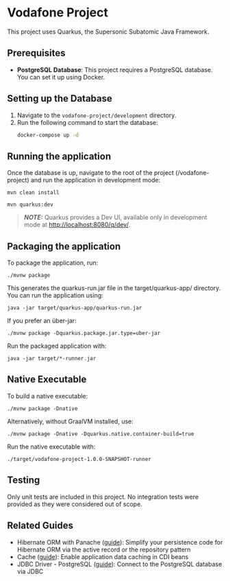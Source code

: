 # Vodafone Project

This project uses Quarkus, the Supersonic Subatomic Java Framework.

## Prerequisites

- **PostgreSQL Database**: This project requires a PostgreSQL database. You can set it up using Docker.

## Setting up the Database

1. Navigate to the `vodafone-project/development` directory.
2. Run the following command to start the database:
   ```bash
   docker-compose up -d


## Running the application

Once the database is up, navigate to the root of the project (/vodafone-project) and run the application in development mode:

```shell script
mvn clean install
```

```shell script
mvn quarkus:dev
```

> **_NOTE:_**  Quarkus  provides a Dev UI, available only in development mode at <http://localhost:8080/q/dev/>.

## Packaging the application

To package the application, run:

```shell script
./mvnw package
```

This generates the quarkus-run.jar file in the target/quarkus-app/ directory. You can run the application using:

```shell script
java -jar target/quarkus-app/quarkus-run.jar
```

If you prefer an über-jar:

```shell script
./mvnw package -Dquarkus.package.jar.type=uber-jar
```

Run the packaged application with:

```shell script
java -jar target/*-runner.jar
```

## Native Executable

To build a native executable:

```shell script
./mvnw package -Dnative
```

Alternatively, without GraalVM installed, use:

```shell script
./mvnw package -Dnative -Dquarkus.native.container-build=true
```

Run the native executable with:

```shell script
./target/vodafone-project-1.0.0-SNAPSHOT-runner
```

## Testing

Only unit tests are included in this project. No integration tests were provided as they were considered out of scope.

## Related Guides

- Hibernate ORM with Panache ([guide](https://quarkus.io/guides/hibernate-orm-panache)): Simplify your persistence code for Hibernate ORM via the active record or the repository pattern
- Cache ([guide](https://quarkus.io/guides/cache)): Enable application data caching in CDI beans
- JDBC Driver - PostgreSQL ([guide](https://quarkus.io/guides/datasource)): Connect to the PostgreSQL database via JDBC

